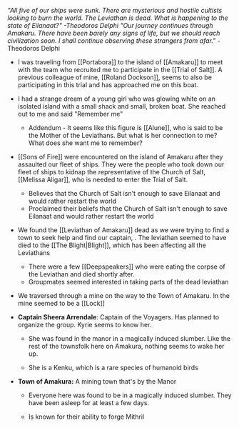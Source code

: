 
*"All five of our ships were sunk. There are mysterious and hostile cultists looking to burn the world. The Leviathan is dead. What is happening to the state of Eilanaat?" -Theodoros Delphi*
_"Our journey continues through Amakaru. There have been barely any signs of life, but we should reach civilization soon. I shall continue observing these strangers from afar."_ -Theodoros Delphi

- I was traveling from [[Portabora]] to the island of [[Amakaru]] to meet with the team who recruited me to participate in the [[Trial of Salt]]. A previous colleague of mine, [[Roland Dockson]], seems to also be participating in this trial and has approached me on this boat.  
- I had a strange dream of a young girl who was glowing white on an isolated island with a small shack and small, broken boat. She reached out to me and said "Remember me"
	- Addendum - It seems like this figure is [[Alune]], who is said to be the Mother of the Leviathans. But what is her connection to me? What does she want me to remember?
- [[Sons of Fire]] were encountered on the island of Amakaru after they assaulted our fleet of ships. They were the people who took down our fleet of ships to kidnap the representative of the Church of Salt, [[Melissa Aligar]], who is needed to enter the Trial of Salt. 
	- Believes that the Church of Salt isn't enough to save Eilanaat and would rather restart the world
	- Proclaimed their beliefs that the Church of Salt isn't enough to save Eilanaat and would rather restart the world
- We found the [[Leviathan of Amakaru]] dead as we were trying to find a town to seek help and find our captain, . The leviathan seemed to have died to the [[The Blight|Blight]], which has been affecting all the Leviathans
	- There were a few [[Deepspeakers]] who were eating the corpse of the Leviathan and died shortly after. 
	- Groupmates seemed interested in taking parts of the dead leviathan
- We traversed through a mine on the way to the Town of Amakaru. In the mine seemed to be a [[Lock]]
    
- **Captain Sheera Arrendale**: Captain of the Voyagers. Has planned to organize the group. Kyrie seems to know her.
    
    - She was found in the manor in a magically induced slumber. Like the rest of the townsfolk here on Amakura, nothing seems to wake her up.
        
    - She is a Kenku, which is a rare species of humanoid birds
        
- **Town of Amakura:** A mining town that's by the Manor
    
    - Everyone here was found to be in a magically induced slumber. They have been asleep for at least a few days.
        
    - Is known for their ability to forge Mithril